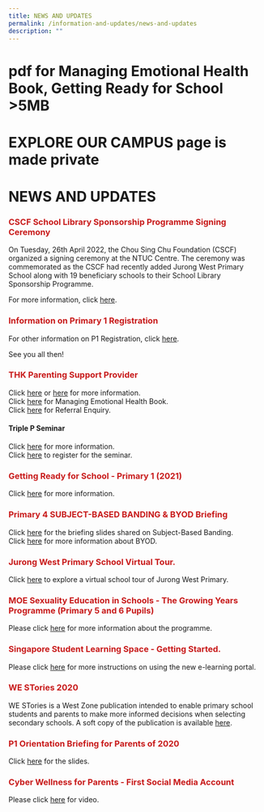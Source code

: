 ```yaml
---
title: NEWS AND UPDATES
permalink: /information-and-updates/news-and-updates
description: ""
---
```

# pdf for Managing Emotional Health Book, Getting Ready for School >5MB
# EXPLORE OUR CAMPUS page is made private
# NEWS AND UPDATES

### <span style = "color: #c81b1b"> <b>CSCF School Library Sponsorship Programme Signing Ceremony</b></span>

On Tuesday, 26th April 2022, the Chou Sing Chu Foundation (CSCF) organized a signing ceremony at the NTUC Centre. The ceremony was commemorated as the CSCF had recently added Jurong West Primary School along with 19 beneficiary schools to their School Library Sponsorship Programme. 

For more information, click <a href="https://www.straitstimes.com/singapore/parenting-education/70-primary-schools-now-part-of-library-sponsorship-programme-to-help-students-master-mother-tongue?fbclid=IwAR1LCtKBtEPcZBSqO_pbG7B_o_nkzrWqp38vRSeDHIvTD7ZK-BMTsosxWDs" target ="_blank">here</a>.

### <span style = "color: #c81b1b"> <b>Information on Primary 1 Registration</b></span>

For other information on P1 Registration, click [here](/admission-and-forms/primary-1-registration).  

See you all then!

### <span style = "color: #c81b1b"> <b>THK Parenting Support Provider</b></span>

Click <a href="/images/Information%20and%20Updates/News%20and%20updates/THK%20PSP_info%20infographics.jpg" target ="_blank">here</a> or <a href="/images/Information%20and%20Updates/News%20and%20updates/THK%20PSP%20Digital%20Poster.png" target ="_blank">here</a> for more information.  
Click [here](https://jurongwestpri-moe-edu-sg-admin.cwp.sg/qql/slot/u363/Parents/THK/THK%20Family%20Services%20Division%20-%20Managing%20Emotional%20Health%20Book%20Digital.pdf) for Managing Emotional Health Book.  
Click <a href="/files/INFORMATION%20AND%20UPDATES/News%20and%20updates/THK%20PSP_Referral_Enquiry_2021updated%203%20Mar%202021.pdf" target ="_blank">here</a> for Referral Enquiry.  
  
#### Triple P Seminar

Click <a href="/files/INFORMATION%20AND%20UPDATES/News%20and%20updates/Triple%20P%20Primary%20Poster%20Apr-June.pdf" target ="_blank">here</a> for more information.  
Click <a href="/files/INFORMATION%20AND%20UPDATES/News%20and%20updates/Parents%20Letter%20Primary.pdf" target ="_blank">here</a> to register for the seminar.  

### <span style = "color: #c81b1b"> <b>Getting Ready for School - Primary 1 (2021)</b></span>

Click [here](https://jurongwestpri-moe-edu-sg-admin.cwp.sg/qql/slot/u363/2020%20Information%20Slides%20and%20Guides/Getting%20Ready%20for%20School_P1%20(2021).pdf) for more information.

### <span style = "color: #c81b1b"> <b>Primary 4 SUBJECT-BASED BANDING & BYOD Briefing</b></span>

Click <a href="/files/INFORMATION%20AND%20UPDATES/News%20and%20updates/P4%20SBB%20briefing%202019.pdf" target ="_blank">here</a> for the briefing slides shared on Subject-Based Banding.  
Click <a href="/files/INFORMATION%20AND%20UPDATES/News%20and%20updates/BYOD%20briefing.pdf" target ="_blank">here</a> for more information about BYOD.  

### <span style = "color: #c81b1b"> <b>Jurong West Primary School Virtual Tour. </b></span>

Click [here](https://jurongwestpri-moe-edu-sg-admin.cwp.sg/information-and-updates/explore-our-campus) to explore a virtual school tour of Jurong West Primary. 

### <span style = "color: #c81b1b"> <b>MOE Sexuality Education in Schools - The Growing Years Programme (Primary 5 and 6 Pupils)</b></span>

Please click [here](https://jurongwestpri-moe-edu-sg-admin.cwp.sg/qql/slot/u363/2021/Information%20and%20Updates/Info_on_SEd_for_schs_website_Pri_2021JWPS%20Website.pdf) for more information about the programme.

### <span style = "color: #c81b1b"> <b>Singapore Student Learning Space - Getting Started.</b></span>

Please click [here](https://jurongwestpri-moe-edu-sg-admin.cwp.sg/qql/slot/u363/2018%20Information%20Slides%20and%20Guides/4b.%20Student%20Annexes%20(Instructions%20and%20FAQs%20updated%2029%20Mar).pdf) for more instructions on using the new e-learning portal.

### <span style = "color: #c81b1b"> <b>WE STories 2020</b></span>

WE STories is a West Zone publication intended to enable primary school students and parents to make more informed decisions when selecting secondary schools. A soft copy of the publication is available [here](https://jurongwestpri-moe-edu-sg-admin.cwp.sg/qql/slot/u363/2020%20News%20and%20Updates/WE%20STories%202020.pdf).  

### <span style = "color: #c81b1b"> <b>P1 Orientation Briefing for Parents of 2020</b></span>

Click [here](https://jurongwestpri-moe-edu-sg-admin.cwp.sg/qql/slot/u363/P1%20Orientation%20Briefing%20for%20Parents%202020.pdf) for the slides.

### <span style = "color: #c81b1b"> <b>Cyber Wellness for Parents - First Social Media Account</b></span>

Please click [here](https://www.youtube.com/watch?v=LJzFWNcFi7A&feature=youtu.be&app=desktop) for video.